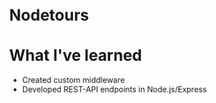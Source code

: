 # Nodetours

# What I've learned

- Created custom middleware
- Developed REST-API endpoints in Node.js/Express
